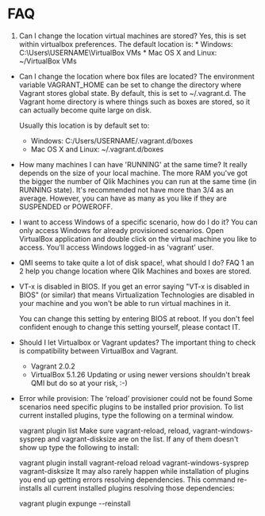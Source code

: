 # FAQ

1. Can I change the location virtual machines are stored?
    Yes, this is set within virtualbox preferences. The default location is:
       * Windows: C:\Users\USERNAME\VirtualBox VMs
       * Mac OS X and Linux: ~/VirtualBox VMs
* Can I change the location where box files are located?
    The environment variable VAGRANT_HOME can be set to change the directory where Vagrant stores global state. By default, this is set to ~/.vagrant.d. The Vagrant home directory is where things such as boxes are stored, so it can actually become quite large on disk.

    Usually this location is by default set to:
    * Windows: C:/Users/USERNAME/.vagrant.d/boxes
    * Mac OS X and Linux: ~/.vagrant.d/boxes
* How many machines I can have 'RUNNING' at the same time?
    It really depends on the size of your local machine. The more RAM you've got the bigger the number of Qlik Machines you can run at the same time (in RUNNING state). It's recommended not have more than 3/4 as an average. However, you can have as many as you like if they are SUSPENDED or POWEROFF.

* I want to access Windows of a specific scenario, how do I do it?
    You can only access Windows for already provisioned scenarios.
    Open VirtualBox application and double click on the virtual machine you like to access. You'll access Windows logged-in as 'vagrant' user.

* QMI seems to take quite a lot of disk space!, what should I do?
    FAQ 1 an 2 help you change location where Qlik Machines and boxes are stored.

* VT-x is disabled in BIOS.
    If you get an error saying "VT-x is disabled in BIOS" (or similar) that means Virtualization Technologies are disabled in your machine and you won't be able to run virtual machines in it.

    You can change this setting by entering BIOS at reboot. If you don't feel confident enough to change this setting yourself, please contact IT.

* Should I let Virtualbox or Vagrant updates?
    The important thing to check is compatibility between VirtualBox and Vagrant.
    * Vagrant 2.0.2
    * VirtualBox 5.1.26
    Updating or using newer versions shouldn't break QMI but do so at your risk, :-)

* Error while provision: The ‘reload’ provisioner could not be found
    Some scenarios need specific plugins to be installed prior provision. To list current installed plugins, type the following on a terminal window.

    vagrant plugin list
    Make sure vagrant-reload, reload, vagrant-windows-sysprep and vagrant-disksize are on the list. If any of them doesn't show up type the following to install:

    vagrant plugin install vagrant-reload reload vagrant-windows-sysprep vagrant-disksize
    It may also rarely happen while installation of plugins you end up getting errors resolving dependencies. This command re-installs all current installed plugins resolving those dependencies:

    vagrant plugin expunge --reinstall
